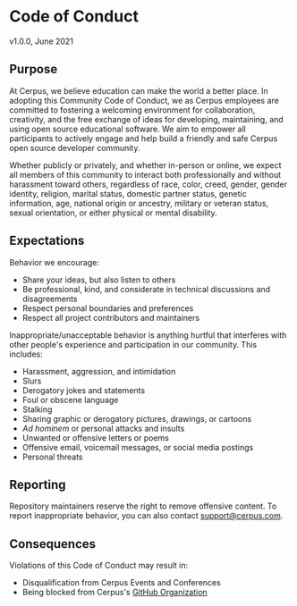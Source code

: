 # Code of Conduct

v1.0.0, June 2021

## Purpose

At Cerpus, we believe education can make the world a better place. In adopting this Community Code of Conduct, we as Cerpus employees are committed to fostering a welcoming environment for collaboration, creativity, and the free exchange of ideas for developing, maintaining, and using open source educational software. We aim to empower all participants to actively engage and help build a friendly and safe Cerpus open source developer community.

Whether publicly or privately, and whether in-person or online, we expect all members of this community to interact both professionally and without harassment toward others, regardless of race, color, creed, gender, gender identity, religion, marital status, domestic partner status, genetic information, age, national origin or ancestry, military or veteran status, sexual orientation, or either physical or mental disability.

## Expectations

Behavior we encourage:
- Share your ideas, but also listen to others
- Be professional, kind, and considerate in technical discussions and disagreements
- Respect personal boundaries and preferences
- Respect all project contributors and maintainers

Inappropriate/unacceptable behavior is anything hurtful that interferes with other people's experience and participation in our community. This includes:

- Harassment, aggression, and intimidation
- Slurs
- Derogatory jokes and statements
- Foul or obscene language
- Stalking
- Sharing graphic or derogatory pictures, drawings, or cartoons
- _Ad hominem_ or personal attacks and insults
- Unwanted or offensive letters or poems
- Offensive email, voicemail messages, or social media postings
- Personal threats

## Reporting

Repository maintainers reserve the right to remove offensive content. To report inappropriate behavior, you can also contact [support@cerpus.com](mailto:support@cerpus.com).

## Consequences

Violations of this Code of Conduct may result in:
  * Disqualification from Cerpus Events and Conferences
  * Being blocked from Cerpus's [GitHub Organization](https://github.com/cerpus)